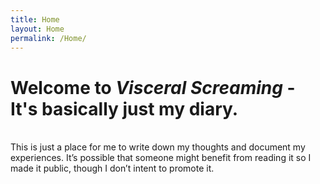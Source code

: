 ```yaml
---
title: Home
layout: Home
permalink: /Home/
---
```

# Welcome to *Visceral Screaming* - It's basically just my diary.

<br/>This is just a place for me to write down my thoughts and document my experiences. It’s possible that someone might benefit from reading it so I made it public, though I don’t intent to promote it.
